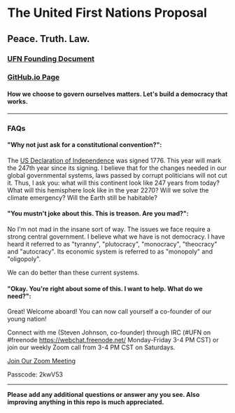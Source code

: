 # The United First Nations Proposal

## Peace. Truth. Law.

### [UFN Founding Document](https://docs.google.com/document/d/1UyIVXY5gRCpqHhSNSJuv1oSqAMLoJkzz55F362igWHw/edit?usp=sharing)

### [GitHub.io Page](https://unitedfirstnations.github.io/ufn.github.io/)

#### How we choose to govern ourselves matters. Let's build a democracy that works.

---

### FAQs

#### "Why not just ask for a constitutional convention?":

The [US Declaration of Independence](https://www.archives.gov/founding-docs/declaration-transcript) was signed 1776. This year will mark the 247th year since its signing. I believe that for the changes needed in our global governmental systems, laws passed by corrupt politicians will not cut it. Thus, I ask you: what will this continent look like 247 years from today? What will this hemisphere look like in the year 2270? Will we solve the climate emergency? Will the Earth still be habitable?

#### "You mustn't joke about this. This is treason. Are you mad?":

No I'm not mad in the insane sort of way. The issues we face require a strong central government. I believe what we have is not democracy. I have heard it referred to as "tyranny", "plutocracy", "monocracy", "theocracy" and "autocracy". Its economic system is referred to as "monopoly" and "oligopoly". 

We can do better than these current systems.

#### "Okay. You're right about some of this. I want to help. What do we need?":

Great! Welcome aboard! You can now call yourself a co-founder of our young nation!

Connect with me (Steven Johnson, co-founder) through IRC (#UFN on #freenode https://webchat.freenode.net/ Monday-Friday 3-4 PM CST) or join our weekly Zoom call from 3-4 PM CST on Saturdays.

[Join Our Zoom Meeting](https://us04web.zoom.us/j/77517047443?pwd=whwjObgw3AIAs63RZeSQCJRQPawMbP.1)

Passcode: 2kwV53

---

**Please add any additional questions or answer any you see. Also improving anything in this repo is much appreciated.** 
